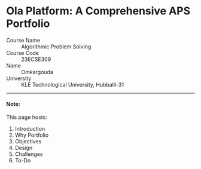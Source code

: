 # Ola Platform: A Comprehensive APS Portfolio

<dl>
<dt>Course Name</dt>
<dd>Algorithmic Problem Solving</dd>
<dt>Course Code</dt>
<dd>23ECSE309</dd>
<dt>Name</dt>
<dd>Omkargouda</dd>
<dt>University</dt>
<dd>KLE Technological University, Hubballi-31</dd>
</dl>

* * *

#### Note:
This page hosts:

1. Introduction
2. Why Portfolio
3. Objectives
4. Design
5. Challenges
6. To-Do

